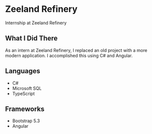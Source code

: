 # Zeeland Refinery
Internship at Zeeland Refinery

## What I Did There
As an intern at Zeeland Refinery, I replaced an old project with a more modern application. I accomplished this using C# and Angular.

## Languages
- C#
- Microsoft SQL
- TypeScript

## Frameworks
- Bootstrap 5.3
- Angular
